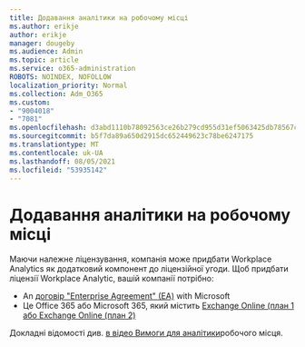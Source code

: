 ```yaml
---
title: Додавання аналітики на робочому місці
ms.author: erikje
author: erikje
manager: dougeby
ms.audience: Admin
ms.topic: article
ms.service: o365-administration
ROBOTS: NOINDEX, NOFOLLOW
localization_priority: Normal
ms.collection: Adm_O365
ms.custom:
- "9004018"
- "7081"
ms.openlocfilehash: d3abd1110b78092563ce26b279cd955d31ef5063425db78567c3cfd906007c0e
ms.sourcegitcommit: b5f7da89a650d2915dc652449623c78be6247175
ms.translationtype: MT
ms.contentlocale: uk-UA
ms.lasthandoff: 08/05/2021
ms.locfileid: "53935142"
---
```

# <a name="add-workplace-analytics"></a>Додавання аналітики на робочому місці

Маючи належне ліцензування, компанія може придбати Workplace Analytics як додатковий компонент до ліцензійної угоди. Щоб придбати ліцензії Workplace Analytic, вашій компанії потрібно: 

- An [договір "Enterprise Agreement" (EA)](https://docs.microsoft.com/workplace-analytics/setup/environment-requirements#enterprise-agreements) with Microsoft
- Це Office 365 або Microsoft 365, який містить [Exchange Online (план 1 або Exchange Online (план 2)](https://docs.microsoft.com/workplace-analytics/setup/environment-requirements#exchange-online-plans)

Докладні відомості див. [в відео Вимоги для аналітики](https://docs.microsoft.com/workplace-analytics/setup/environment-requirements)робочого місця. 
